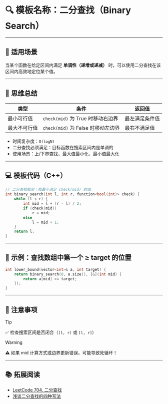 # 🔍 模板名称：二分查找（Binary Search）

---

## 📌 适用场景

当某个函数在给定区间内满足 **单调性（递增或递减）** 时，可以使用二分查找在该区间内高效地定位某个值。

---

## 🧠 思维总结

| 类型         | 条件                                  | 返回值         |
|--------------|---------------------------------------|----------------|
| 最小可行值   | `check(mid)` 为 True 时移动右边界     | 最左满足条件值 |
| 最大不可行值 | `check(mid)` 为 False 时移动左边界    | 最右不满足值   |

- 时间复杂度：`O(logN)`
- 二分查找必须满足：目标函数在搜索区间内是单调的
- 使用场景：上/下界查找、最大值最小化、最小值最大化

---

## 💻 模板代码（C++）

```cpp
// 二分查找框架：找最小满足 check(mid) 的值
int binary_search(int l, int r, function<bool(int)> check) {
    while (l < r) {
        int mid = l + (r - l) / 2;
        if (check(mid))
            r = mid;
        else
            l = mid + 1;
    }
    return l;
}
```

---

## 🧪 示例：查找数组中第一个 ≥ target 的位置

```cpp
int lower_bound(vector<int>& a, int target) {
    return binary_search(0, a.size(), [&](int mid) {
        return a[mid] >= target;
    });
}
```

---

## 🧾 注意事项

> [!TIP]
> ✅ 检查搜索区间是否闭合（`[l, r)` 或 `[l, r]`）

> [!WARNING]
> ⚠️ 如果 mid 计算方式或边界更新错误，可能导致死循环！

---

## 📚 拓展阅读

- [LeetCode 704. 二分查找](https://leetcode.cn/problems/binary-search/)
- [浅谈二分查找的四种写法](https://www.acwing.com/blog/content/73/)
